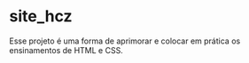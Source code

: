 # site_hcz
 Esse projeto é uma forma de aprimorar e colocar em prática os ensinamentos de HTML e CSS.
